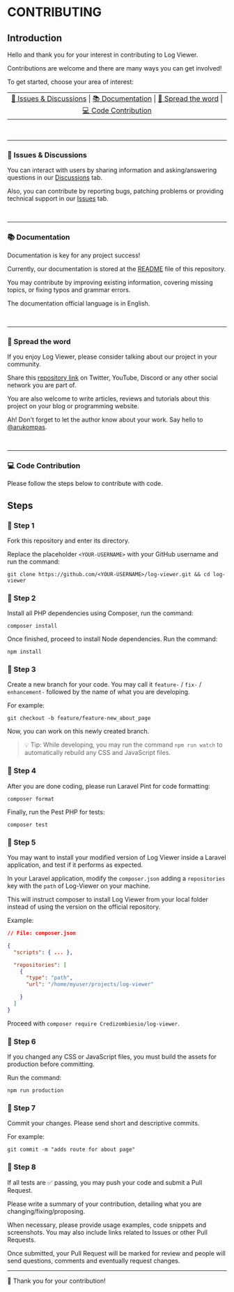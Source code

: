 # CONTRIBUTING

## Introduction

Hello and thank you for your interest in contributing to Log Viewer.

Contributions are welcome and there are many ways you can get involved!

To get started, choose your area of interest:

<table>
  <tr>
    <td  align="center">
        <a href="#-issues--discussions">👥 Issues & Discussions</a> |
        <a href="#-documentation">📚 Documentation</a> |
        <a href="#-spread-the-word">📣 Spread the word</a> |
        <a href="#-code-contribution">💻 Code Contribution</a>
    </td>
  </tr>
</table>

<br/>

---

### 👥 Issues & Discussions

You can interact with users by sharing information and asking/answering questions in our [Discussions](https://github.com/Credizombiesio/log-viewer/discussions) tab.

Also, you can contribute by reporting bugs, patching problems or providing technical support in our [Issues](https://github.com/Credizombiesio/log-viewer/issues) tab.

<br/>

---

### 📚 Documentation

Documentation is key for any project success!

Currently, our documentation is stored at the [README](https://github.com/Credizombiesio/log-viewer/blob/main/README.md) file of this repository.

You may contribute by improving existing information, covering missing topics, or fixing typos and grammar errors.

The documentation official language is in English.

<br/>

---

### 📣 Spread the word

If you enjoy Log Viewer, please consider talking about our project in your community.

Share this [repository link](https://github.com/Credizombiesio/log-viewer/) on Twitter, YouTube, Discord or any other social network you are part of.

You are also welcome to write articles, reviews and tutorials about this project on your blog or programming website.

Ah! Don't forget to let the author know about your work. Say hello to [@arukompas](https://github.com/arukompas).

<br/>

---

### 💻 Code Contribution

Please follow the steps below to contribute with code.

## Steps

### 📌 Step 1

Fork this repository and enter its directory.

Replace the placeholder `<YOUR-USERNAME>` with your GitHub username and run the command:

```shell
git clone https://github.com/<YOUR-USERNAME>/log-viewer.git && cd log-viewer
```

### 📌 Step 2

Install all PHP dependencies using Composer, run the command:

```shell
composer install
```

Once finished, proceed to install Node dependencies. Run the command:

```shell
npm install
```

### 📌 Step 3

Create a new branch for your code. You may call it `feature-` / `fix-` / `enhancement-` followed by the name of what you are developing.

For example:

```shell
git checkout -b feature/feature-new_about_page
```

Now, you can work on this newly created branch.

> 💡 Tip: While developing, you may run the command `npm run watch` to automatically rebuild any CSS and JavaScript files.


### 📌 Step 4

After you are done coding, please run Laravel Pint for code formatting:

```Shell
composer format
```

Finally, run the Pest PHP for tests:

```Shell
composer test
```

### 📌 Step 5

You may want to install your modified version of Log Viewer inside a Laravel application, and test if it performs as expected.

In your Laravel application, modify the `composer.json` adding a `repositories` key with the `path` of Log-Viewer on your machine.

This will instruct composer to install Log Viewer from your local folder instead of using the version on the official repository.

Example:

```json
// File: composer.json

{
  "scripts": { ... },

  "repositories": [
    {
      "type": "path",
      "url": "/home/myuser/projects/log-viewer"

    }
  ]
}
```

Proceed with `composer require Credizombiesio/log-viewer`.

### 📌 Step 6

If you changed any CSS or JavaScript files, you must build the assets for production before committing.

Run the command:

```shell
npm run production
```

### 📌 Step 7

Commit your changes. Please send short and descriptive commits.

For example:

```Shell
git commit -m "adds route for about page"
```

### 📌 Step 8

If all tests are ✅ passing, you may push your code and submit a Pull Request.

Please write a summary of your contribution, detailing what you are changing/fixing/proposing.

When necessary, please provide usage examples, code snippets and screenshots. You may also include links related to Issues or other Pull Requests.

Once submitted, your Pull Request will be marked for review and people will send questions, comments and eventually request changes.

---

🙏 Thank you for your contribution!
